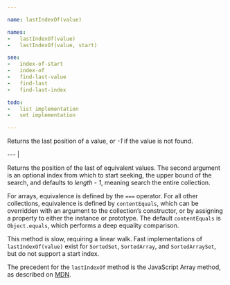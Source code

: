```yaml
---

name: lastIndexOf(value)

names:
-   lastIndexOf(value)
-   lastIndexOf(value, start)

see:
-   index-of-start
-   index-of
-   find-last-value
-   find-last
-   find-last-index

todo:
-   list implementation
-   set implementation

---
```


Returns the last position of a value, or *-1* if the value is not found.

--- |

Returns the position of the last of equivalent values.  The second argument
is an optional index from which to start seeking, the upper bound of the
search, and defaults to *length - 1*, meaning search the entire collection.

For arrays, equivalence is defined by the `===` operator.
For all other collections, equivalence is defined by `contentEquals`, which
can be overridden with an argument to the collection’s constructor, or by
assigning a property to either the instance or prototype.
The default `contentEquals` is `Object.equals`, which performs a deep equality
comparison.

This method is slow, requiring a linear walk.
Fast implementations of `lastIndexOf(value)` exist for `SortedSet`, `SortedArray`,
and `SortedArraySet`, but do not support a start index.

The precedent for the `lastIndexOf` method is the JavaScript Array method, as
described on [MDN][].

[MDN]: https://developer.mozilla.org/en-US/docs/Web/JavaScript/Reference/Global_Objects/Array/lastIndexOf

